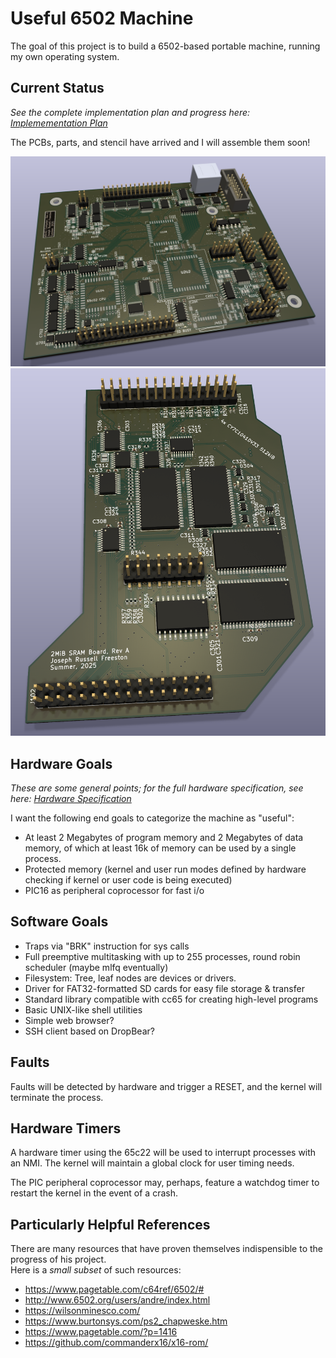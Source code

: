 # Useful 6502 Machine

The goal of this project is to build a 6502-based portable machine,
running my own operating system.

## Current Status

*See the complete implementation plan and progress here: [Implemementation Plan](./IMPLEMENTATION_PLAN.md)*

The PCBs, parts, and stencil have arrived and I will assemble them soon!

![Main PCB rendering](./kicad_project/mainboard.png)
![RAM Daughterboard rendering](./kicad_project/ramboard.png)

## Hardware Goals

*These are some general points; for the full hardware specification, see here: [Hardware Specification](./HARDWARE.md)*

I want the following end goals to categorize the machine as "useful":

- At least 2 Megabytes of program memory and 2 Megabytes of data memory, of which at least 16k of memory can be used by a single process.
- Protected memory (kernel and user run modes defined by hardware checking if kernel or user code is being executed)
- PIC16 as peripheral coprocessor for fast i/o

## Software Goals

- Traps via "BRK" instruction for sys calls
- Full preemptive multitasking with up to 255 processes, round robin scheduler (maybe mlfq eventually)
- Filesystem: Tree, leaf nodes are devices or drivers.
- Driver for FAT32-formatted SD cards for easy file storage & transfer
- Standard library compatible with cc65 for creating high-level programs
- Basic UNIX-like shell utilities
- Simple web browser?
- SSH client based on DropBear?

## Faults

Faults will be detected by hardware and trigger a RESET, and the kernel will terminate the process.

## Hardware Timers

A hardware timer using the 65c22 will be used to interrupt processes with an NMI.
The kernel will maintain a global clock for user timing needs.

The PIC peripheral coprocessor may, perhaps, feature a watchdog timer to restart the kernel in the event of a crash.

## Particularly Helpful References

There are many resources that have proven themselves indispensible to the progress of his project.  
Here is a *small subset* of such resources:

- <https://www.pagetable.com/c64ref/6502/#>
- <http://www.6502.org/users/andre/index.html>
- <https://wilsonminesco.com/>
- <https://www.burtonsys.com/ps2_chapweske.htm>
- <https://www.pagetable.com/?p=1416>
- <https://github.com/commanderx16/x16-rom/>
